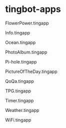 # tingbot-apps

FlowerPower.tingapp

Info.tingapp

Ocean.tingapp

PhotoAlbum.tingapp

Pi-hole.tingapp

PictureOfTheDay.tingapp

QoQa.tingapp


TPG.tingapp

Timer.tingapp

Weather.tingapp

WiFi.tingapp
